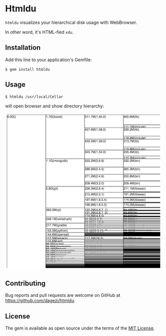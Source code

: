 # Htmldu

`htmldu` visualizes your hierarchical disk usage with WebBrowser.

In other word, it's HTML-fied `xdu`.

## Installation

Add this line to your application's Gemfile:

```
$ gem install htmldu
```

## Usage

```
$ htmldu /usr/local/Cellar
```
will open browser and show directory hierarchy:

![sample](img/sample.png)

## Contributing

Bug reports and pull requests are welcome on GitHub at https://github.com/dagezi/htmldu.


## License

The gem is available as open source under the terms of the [MIT License](http://opensource.org/licenses/MIT).

